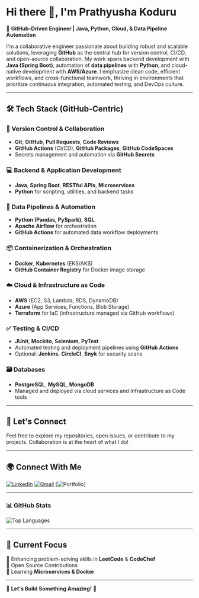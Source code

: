 # Hi there 👋, I'm Prathyusha Koduru 

🚀 **GitHub-Driven Engineer | Java, Python, Cloud, & Data Pipeline Automation**

I'm a collaborative engineer passionate about building robust and scalable solutions, leveraging **GitHub** as the central hub for version control, CI/CD, and open-source collaboration. My work spans backend development with **Java (Spring Boot)**, automation of **data pipelines** with **Python**, and cloud-native development with **AWS/Azure**. I emphasize clean code, efficient workflows, and cross-functional teamwork, thriving in environments that prioritize continuous integration, automated testing, and DevOps culture.

---

## 🛠️ Tech Stack (GitHub-Centric)

### 📁 Version Control & Collaboration
- **Git**, **GitHub**, **Pull Requests**, **Code Reviews**
- **GitHub Actions** (CI/CD), **GitHub Packages**, **GitHub CodeSpaces**
- Secrets management and automation via **GitHub Secrets**

### 💻 Backend & Application Development
- **Java**, **Spring Boot**, **RESTful APIs**, **Microservices**
- **Python** for scripting, utilities, and backend tasks

### 🔄 Data Pipelines & Automation
- **Python (Pandas, PySpark)**, **SQL**
- **Apache Airflow** for orchestration
- **GitHub Actions** for automated data workflow deployments

### 📦 Containerization & Orchestration
- **Docker**, **Kubernetes** (EKS/AKS)
- **GitHub Container Registry** for Docker image storage

### ☁️ Cloud & Infrastructure as Code
- **AWS** (EC2, S3, Lambda, RDS, DynamoDB)
- **Azure** (App Services, Functions, Blob Storage)
- **Terraform** for IaC (infrastructure managed via GitHub workflows)

### ✅ Testing & CI/CD
- **JUnit**, **Mockito**, **Selenium**, **PyTest**
- Automated testing and deployment pipelines using **GitHub Actions**
- Optional: **Jenkins**, **CircleCI**, **Snyk** for security scans

### 🗃️ Databases
- **PostgreSQL**, **MySQL**, **MongoDB**
- Managed and deployed via cloud services and Infrastructure as Code tools

---

## 🤝 Let's Connect
Feel free to explore my repositories, open issues, or contribute to my projects. Collaboration is at the heart of what I do!

---

## 🌍 Connect With Me
[![LinkedIn](https://img.shields.io/badge/-LinkedIn-blue?style=flat-square&logo=Linkedin&logoColor=white&link=https://linkedin.com/in/yourprofile)](https://www.linkedin.com/in/kodur1p/)
[![Gmail](https://img.shields.io/badge/-Email-c14438?style=flat-square&logo=Gmail&logoColor=white&link=mailto:youremail@gmail.com)](mailto:klprathyusha99@gmail.com)
[![Portfolio](https://img.shields.io/badge/Portfolio-Visit-green?style=flat&logo=google-chrome)]

---

### **📊 GitHub Stats**
![Top Languages](https://github-readme-stats.vercel.app/api/top-langs/?username=Kl-prathyusha&layout=compact&theme=tokyonight)

---

## 🎯 Current Focus
🔹 Enhancing problem-solving skills in **LeetCode** & **CodeChef**  
🔹 Open Source Contributions  
🔹 Learning **Microservices & Docker**  

---

🌟 **Let's Build Something Amazing!** 🚀

